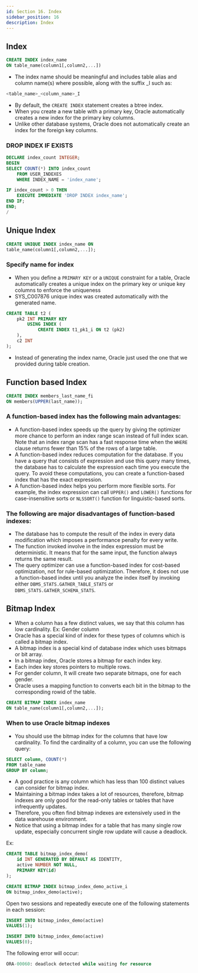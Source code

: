 ```yaml
---
id: Section 16. Index
sidebar_position: 16
description: Index
---
```


## Index

```sql
CREATE INDEX index_name
ON table_name(column1[,column2,...])
```

- The index name should be meaningful and includes table alias and column name(s) where possible, along with the suffix \_I such as:

```sql
<table_name>_<column_name>_I
```

- By default, the `CREATE INDEX` statement creates a btree index.
- When you create a new table with a primary key, Oracle automatically creates a new index for the primary key columns.
- Unlike other database systems, Oracle does not automatically create an index for the foreign key columns.

### DROP INDEX IF EXISTS

```sql
DECLARE index_count INTEGER;
BEGIN
SELECT COUNT(*) INTO index_count
    FROM USER_INDEXES
    WHERE INDEX_NAME = 'index_name';

IF index_count > 0 THEN
    EXECUTE IMMEDIATE 'DROP INDEX index_name';
END IF;
END;
/
```

## Unique Index

```sql
CREATE UNIQUE INDEX index_name ON
table_name(column1[,column2,...]);
```

### Specify name for index

- When you define a `PRIMARY KEY` or a `UNIQUE` constraint for a table, Oracle automatically creates a unique index on the primary key or unique key columns to enforce the uniqueness
- SYS_C007876 unique index was created automatically with the generated name.

```sql
CREATE TABLE t2 (
    pk2 INT PRIMARY KEY
        USING INDEX (
            CREATE INDEX t1_pk1_i ON t2 (pk2)
    ),
    c2 INT
);
```

- Instead of generating the index name, Oracle just used the one that we provided during table creation.

## Function based Index

```sql
CREATE INDEX members_last_name_fi
ON members(UPPER(last_name));
```

### A function-based index has the following main advantages:

- A function-based index speeds up the query by giving the optimizer more chance to perform an index range scan instead of full index scan. Note that an index range scan has a fast response time when the `WHERE` clause returns fewer than 15% of the rows of a large table.
- A function-based index reduces computation for the database. If you have a query that consists of expression and use this query many times, the database has to calculate the expression each time you execute the query. To avoid these computations, you can create a function-based index that has the exact expression.
- A function-based index helps you perform more flexible sorts. For example, the index expression can call `UPPER()` and `LOWER()` functions for case-insensitive sorts or `NLSSORT()` function for linguistic-based sorts.

### The following are major disadvantages of function-based indexes:

- The database has to compute the result of the index in every data modification which imposes a performance penalty for every write.
- The function invoked involve in the index expression must be deterministic. It means that for the same input, the function always returns the same result.
- The query optimizer can use a function-based index for cost-based optimization, not for rule-based optimization. Therefore, it does not use a function-based index until you analyze the index itself by invoking either `DBMS_STATS.GATHER_TABLE_STATS` or `DBMS_STATS.GATHER_SCHEMA_STATS`.

## Bitmap Index

- When a column has a few distinct values, we say that this column has low cardinality. Ex: Gender column
- Oracle has a special kind of index for these types of columns which is called a bitmap index.
- A bitmap index is a special kind of database index which uses bitmaps or bit array.
- In a bitmap index, Oracle stores a bitmap for each index key.
- Each index key stores pointers to multiple rows.
- For gender column, It will create two separate bitmaps, one for each gender.
- Oracle uses a mapping function to converts each bit in the bitmap to the corresponding rowid of the table.

```sql
CREATE BITMAP INDEX index_name
ON table_name(column1[,column2,...]);
```

### When to use Oracle bitmap indexes

- You should use the bitmap index for the columns that have low cardinality. To find the cardinality of a column, you can use the following query:

```sql
SELECT column, COUNT(*)
FROM table_name
GROUP BY column;
```

- A good practice is any column which has less than 100 distinct values can consider for bitmap index.
- Maintaining a bitmap index takes a lot of resources, therefore, bitmap indexes are only good for the read-only tables or tables that have infrequently updates.
- Therefore, you often find bitmap indexes are extensively used in the data warehouse environment.
- Notice that using a bitmap index for a table that has many single row update, especially concurrent single row update will cause a deadlock.

Ex:

```sql
CREATE TABLE bitmap_index_demo(
    id INT GENERATED BY DEFAULT AS IDENTITY,
    active NUMBER NOT NULL,
    PRIMARY KEY(id)
);

CREATE BITMAP INDEX bitmap_index_demo_active_i
ON bitmap_index_demo(active);

```

Open two sessions and repeatedly execute one of the following statements in each session:

```sql
INSERT INTO bitmap_index_demo(active)
VALUES(1);

INSERT INTO bitmap_index_demo(active)
VALUES(0);
```

The following error will occur:

```sql
ORA-00060: deadlock detected while waiting for resource
```
